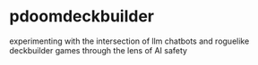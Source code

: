 # pdoomdeckbuilder
experimenting with the intersection of llm chatbots and roguelike deckbuilder games through the lens of AI safety
